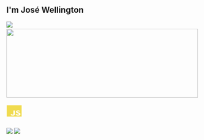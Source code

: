 ## I'm José Wellington

<div>
  <a href="https://github.com/jwellingt0n">
  <img height="180em" src="https://github-readme-stats.vercel.app/api?username=jwellingt0n&show_icons=true&theme=tokyonight&include_all_commits=true&count_private=true" />
  <img height="180em" width="500em" src="https://github-readme-stats.vercel.app/api/top-langs/?username=jwellingt0n&layout=compact&langs_count=16&theme=tokyonight" />
</div>

<div style="display: inline-block"><br>
    <img align="center" alt="Wellington-Js" height="30" width="40" src="https://raw.githubusercontent.com/devicons/devicon/master/icons/javascript/javascript-plain.svg" />
</div>

##

<div>
    <a href="https://www.instagram.com/josewellington2901/" target="_blank"><img src="https://img.shields.io/badge/Instagram-E4405F?style=for-the-badge&logo=instagram&logoColor=white" target="_blank" /></a>
    <a href="#" target="_blank"><img src="https://img.shields.io/badge/Discord-7289DA?style=for-the-badge&logo=discord&logoColor=white" target="_blank" /></a>
</div>
